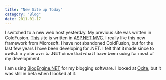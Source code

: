 ```yaml
---
title: "New Site up Today"
category: "Blog"
date: 2011-01-17
---
```

 I switched to a new web host yesterday. My previous site was written in ColdFusion. [This](http://www.fekke.com) site is written in [ASP.NET MVC](http://asp.net/mvc). I really like this new framework from Microsoft. I have not abandoned ColdFusion, but for the last few years I have been developing for .NET. I felt that it made since to switch my site over to .NET since that what I have been using for most of my development.

I am using [BlogEngine.NET](http://www.dotnetblogengine.net/) for my blogging software. I looked at [Oxite](http://www.codeplex.com/oxite), but it was still in beta when I looked at it.